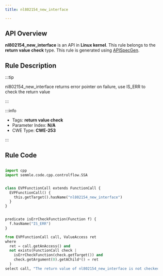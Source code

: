 ```yaml
---
title: nl802154_new_interface

---
```



## API Overview
**nl802154_new_interface** is an API in **Linux kernel**. This rule belongs to the **return value check** type. This rule is generated using [APISpecGen](../../tools/APISpecGen).
## Rule Description

:::tip

nl802154_new_interface returns error pointer on failure, use IS_ERR to check the return value

:::

:::info

- Tags: **return value check**
- Parameter Index: **N/A**
- CWE Type: **CWE-253**

:::

## Rule Code
```python

import cpp
import semmle.code.cpp.controlflow.SSA


class EVPFunctionCall extends FunctionCall {
  EVPFunctionCall() {
    this.getTarget().hasName("nl802154_new_interface")
  }
}


predicate isErrCheckFunction(Function f) {
  f.hasName("IS_ERR") 
}

from EVPFunctionCall call, ValueAccess ret
where
  ret = call.getAnAccess() and
  not exists(FunctionCall check |
    isErrCheckFunction(check.getTarget()) and
    check.getArgument(0).getAChild*() = ret
  )
select call, "The return value of nl802154_new_interface is not checked with IS_ERR."
    
```